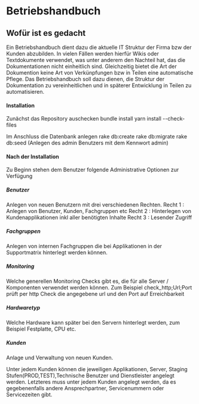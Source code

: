 # Betriebshandbuch


## Wofür ist es gedacht
Ein Betriebshandbuch dient dazu die aktuelle IT Struktur der Firma bzw der Kunden abzubilden.
In vielen Fällen werden hierfür Wikis oder Textdokumente verwendet, was unter anderem den Nachteil hat, das die Dokumentationen nicht einheitlich sind.
Gleichzeitig bietet die Art der Dokumention keine Art von Verkünpfungen bzw in Teilen eine automatische Pflege.
Das Betriebshandbuch soll dazu dienen, die Struktur der Dokumentation zu vereinheitlichen und in späterer Entwicklung in Teilen zu automatisieren.

#### Installation
Zunächst das Repository auschecken
bundle install
yarn install --check-files

Im Anschluss die Datenbank anlegen
rake db:create
rake db:migrate
rake db:seed (Anlegen des admin Benutzers mit dem Kennwort admin)


#### Nach der Installation

Zu Beginn stehen dem Benutzer folgende Administrative Optionen zur Verfügung

##### Benutzer
Anlegen von neuen Benutzern mit drei verschiedenen Rechten.
Recht 1 : Anlegen von Benutzer, Kunden, Fachgruppen etc
Recht 2 : Hinterlegen von Kundenapplikationen inkl aller benötigten Inhalte
Recht 3 : Lesender Zugriff

##### Fachgruppen
Anlegen von internen Fachgruppen die bei Applikationen in der Supportmatrix hinterlegt werden können.

##### Monitoring
Welche generellen Monitoring Checks gibt es, die für alle Server / Komponenten verwendet werden können. Zum Beispiel check_http;Url;Port
prüft per http Check die angegebene url und den Port auf Erreichbarkeit

##### Hardwaretyp
Welche Hardware kann später bei den Servern hinterlegt werden, zum Beispiel Festplatte, CPU etc.

##### Kunden
Anlage und Verwaltung von neuen Kunden.


Unter jedem Kunden können die jeweiligen Applikationen, Server, Staging Stufen(PROD,TEST),Technische Benutzer  und Dienstleister angelegt werden. Letzteres muss unter jedem Kunden angelegt werden, da es gegebenenfalls andere Ansprechpartner, Servicenummern oder Servicezeiten gibt.


